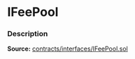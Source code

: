 # IFeePool

### Description <a href="description" id="description"></a>

**Source:** [contracts/interfaces/IFeePool.sol](https://github.com/perifinance/peri-finance/blob/master/contracts/interfaces/IFeePool.sol)
